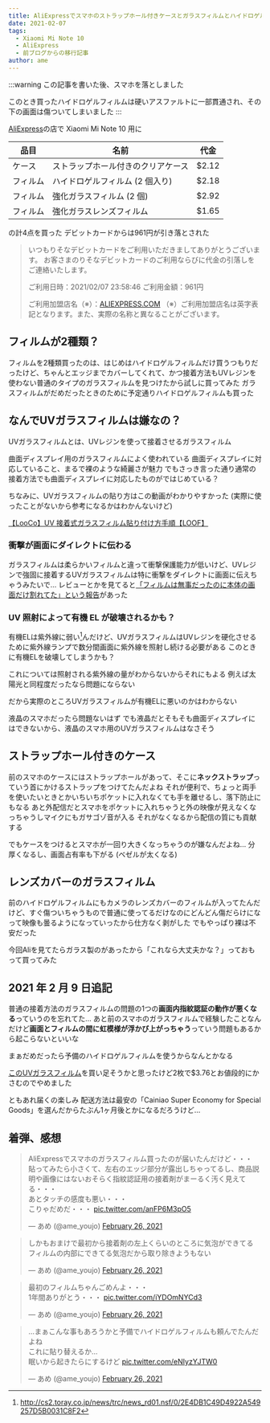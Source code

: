 ```yaml
---
title: AliExpressでスマホのストラップホール付きケースとガラスフィルムとハイドロゲルフィルムとレンズフィルムを買った
date: 2021-02-07
tags:
  - Xiaomi Mi Note 10
  - AliExpress
  - 前ブログからの移行記事
author: ame
---
```

:::warning
この記事を書いた後、スマホを落としました

このとき買ったハイドロゲルフィルムは硬いアスファルトに一部貫通され、その下の画面は傷ついてしまいました
:::

[AliExpress](https://ja.aliexpress.com/)の店で Xiaomi Mi Note 10 用に

| 品目     | 名前                               | 代金  |
| -------- | ---------------------------------- | ----- |
| ケース   | ストラップホール付きのクリアケース | $2.12 |
| フィルム | ハイドロゲルフィルム (2 個入り)    | $2.18 |
| フィルム | 強化ガラスフィルム (2 個)          | $2.92 |
| フィルム | 強化ガラスレンズフィルム           | $1.65 |

の計4点を買った
デビットカードからは961円が引き落とされた

> いつもりそなデビットカードをご利用いただきましてありがとうございます。
> お客さまのりそなデビットカードのご利用ならびに代金の引落しをご連絡いたします。
>
> ご利用日時：2021/02/07 23:58:46
> ご利用金額：961円
>
> ご利用加盟店名（※）：[ALIEXPRESS.COM](http://aliexpress.com/)
> （※）ご利用加盟店名は英字表記となります。また、実際の名称と異なることがございます。

## フィルムが2種類？

フィルムを2種類買ったのは、はじめはハイドロゲルフィルムだけ買うつもりだったけど、ちゃんとエッジまでカバーしてくれて、かつ接着方法もUVレジンを使わない普通のタイプのガラスフィルムを見つけたから試しに買ってみた
ガラスフィルムがだめだったときのために予定通りハイドロゲルフィルムも買った

## なんでUVガラスフィルムは嫌なの？

UVガラスフィルムとは、UVレジンを使って接着させるガラスフィルム

曲面ディスプレイ用のガラスフィルムによく使われている
曲面ディスプレイに対応していること、まるで裸のような綺麗さが魅力
でもさっき言った通り通常の接着方法でも曲面ディスプレイに対応したものがではじめている？

ちなみに、UVガラスフィルムの貼り方はこの動画がわかりやすかった
(実際に使ったことがないから参考になるかはわかんないけど)

[【LooCo】UV 接着式ガラスフィルム貼り付け方手順【LOOF】](https://youtu.be/TXu83Hg-auI)

### 衝撃が画面にダイレクトに伝わる

ガラスフィルムは柔らかいフィルムと違って衝撃保護能力が低いけど、UVレジンで強固に接着するUVガラスフィルムは特に衝撃をダイレクトに画面に伝えちゃうみたいで…
レビューとかを見てると[「フィルムは無事だったのに本体の画面だけ割れてた」という報告](https://www.amazon.co.jp/gp/customer-reviews/RTSVFBUE1NE6A)があった

### UV 照射によって有機 EL が破壊されるかも？

有機ELは紫外線に弱い[^1]んだけど、UVガラスフィルムはUVレジンを硬化させるために紫外線ランプで数分間画面に紫外線を照射し続ける必要がある
このときに有機ELを破壊してしまうかも？

これについては照射される紫外線の量がわからないからそれにもよる
例えば太陽光と同程度だったなら問題にならない

だから実際のところUVガラスフィルムが有機ELに悪いのかはわからない

液晶のスマホだったら問題ないはず
でも液晶だとそもそも曲面ディスプレイにはできないから、液晶のスマホ用のUVガラスフィルムはなさそう

## ストラップホール付きのケース

前のスマホのケースにはストラップホールがあって、そこに**ネックストラップ**っていう首にかけるストラップをつけてたんだよね
それが便利で、ちょっと両手を使いたいときとかいちいちポケットに入れなくても手を離せるし、落下防止にもなる
あと外配信だとスマホをポケットに入れちゃうと外の映像が見えなくなっちゃうしマイクにもガサゴゾ音が入る
それがなくなるから配信の質にも貢献する

でもケースをつけるとスマホが一回り大きくなっちゃうのが嫌なんだよね…
分厚くなるし、画面占有率も下がる (ベゼルが太くなる)

## レンズカバーのガラスフィルム

前のハイドロゲルフィルムにもカメラのレンズカバーのフィルムが入ってたんだけど、すぐ傷ついちゃうもので普通に使ってるだけなのにどんどん傷だらけになって映像も曇るようになっていったから仕方なく剥がした
でもやっぱり裸は不安だった

今回Aliを見てたらガラス製のがあったから「これなら大丈夫かな？」っておもって買ってみた

## 2021 年 2 月 9 日追記

普通の接着方法のガラスフィルムの問題の1つの**画面内指紋認証の動作が悪くなる**っていうのを忘れてた…
あと前のスマホのガラスフィルムで経験したことなんだけど**画面とフィルムの間に虹模様が浮かび上がっちゃう**っていう問題もあるから起こらないといいな

まぁだめだったら予備のハイドロゲルフィルムを使うからなんとかなる

[このUVガラスフィルム](https://ja.aliexpress.com/item/1005001334849730.html)を買い足そうかと思ったけど2枚で$3.76とお値段的にかさむのでやめました

ともあれ届くの楽しみ
配送方法は最安の「Cainiao Super Economy for Special Goods」を選んだからたぶん1ヶ月後とかになるだろうけど…

## 着弾、感想

<blockquote class="twitter-tweet" data-media-max-width="560"><p lang="ja" dir="ltr">AliExpressでスマホのガラスフィルム買ったのが届いたんだけど・・・<br>貼ってみたら小さくて、左右のエッジ部分が露出しちゃってるし、商品説明や画像にはないおそらく指紋認証用の接着剤がまーるく汚く見えてる・・・<br>あとタッチの感度も悪い・・・<br>こりゃだめだ・・・ <a href="https://t.co/anFP6M3pO5">pic.twitter.com/anFP6M3pO5</a></p>— あめ (@ame_youjo) <a href="https://twitter.com/ame_youjo/status/1365334311172411395?ref_src=twsrc%5Etfw">February 26, 2021</a></blockquote> <script async src="https://platform.twitter.com/widgets.js" charset="utf-8"></script>

<blockquote class="twitter-tweet" data-media-max-width="560"><p lang="ja" dir="ltr">しかもおまけで最初から接着剤の左上くらいのところに気泡ができてる<br>フィルムの内部にできてる気泡だから取り除きようもない</p>&mdash; あめ (@ame_youjo) <a href="https://twitter.com/ame_youjo/status/1365334717235490818?ref_src=twsrc%5Etfw">February 26, 2021</a></blockquote> <script async src="https://platform.twitter.com/widgets.js" charset="utf-8"></script>

<blockquote class="twitter-tweet" data-media-max-width="560"><p lang="ja" dir="ltr">最初のフィルムちゃんごめんよ・・・<br>1年間ありがとう・・・ <a href="https://t.co/iYDOmNYCd3">pic.twitter.com/iYDOmNYCd3</a></p>&mdash; あめ (@ame_youjo) <a href="https://twitter.com/ame_youjo/status/1365335780965580801?ref_src=twsrc%5Etfw">February 26, 2021</a></blockquote> <script async src="https://platform.twitter.com/widgets.js" charset="utf-8"></script>

<blockquote class="twitter-tweet" data-media-max-width="560"><p lang="ja" dir="ltr">…まぁこんな事もあろうかと予備でハイドロゲルフィルムも頼んでたんだよね<br>これに貼り替えるか…<br>眠いから起きたらにするけど <a href="https://t.co/eNIyzYJTW0">pic.twitter.com/eNIyzYJTW0</a></p>&mdash; あめ (@ame_youjo) <a href="https://twitter.com/ame_youjo/status/1365338182867296256?ref_src=twsrc%5Etfw">February 26, 2021</a></blockquote> <script async src="https://platform.twitter.com/widgets.js" charset="utf-8"></script>

[^1]: http://cs2.toray.co.jp/news/trc/news_rd01.nsf/0/2E4DB1C49D4922A549257D5B0031C8F2

